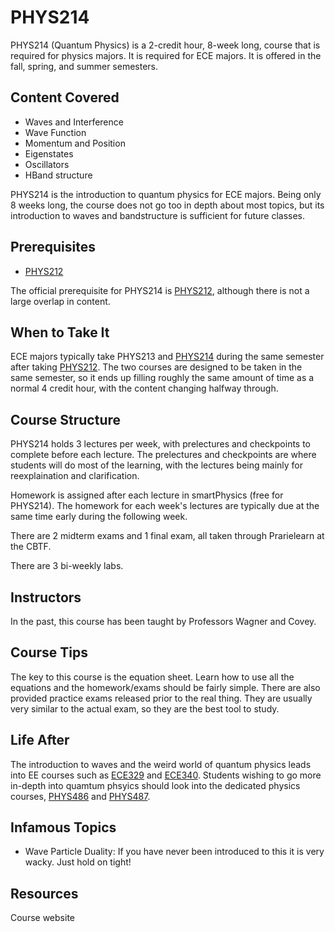 # PHYS214

PHYS214 (Quantum Physics) is a 2-credit hour, 8-week long, course that is required for physics majors. It is required for ECE majors. It is offered in the fall, spring, and summer semesters.

## Content Covered

- Waves and Interference
- Wave Function
- Momentum and Position
- Eigenstates
- Oscillators
- HBand structure
  
PHYS214 is the introduction to quantum physics for ECE majors. Being only 8 weeks long, the course does not go too in depth about most topics, but its introduction to waves and bandstructure is sufficient for future classes.

## Prerequisites

- [PHYS212](PHYS212.md)

The official prerequisite for PHYS214 is [PHYS212](PHYS212.md), although there is not a large overlap in content.

## When to Take It

ECE majors typically take PHYS213 and [PHYS214](PHYS214.md) during the same semester after taking [PHYS212](PHYS212.md). The two courses are designed to be taken in the same semester, so it ends up filling roughly the same amount of time as a normal 4 credit hour, with the content changing halfway through.

## Course Structure

PHYS214 holds 3 lectures per week, with prelectures and checkpoints to complete before each lecture. The prelectures and checkpoints are where students will do most of the learning, with the lectures being mainly for reexplaination and clarification. 

Homework is assigned after each lecture in smartPhysics (free for PHYS214). The homework for each week's lectures are typically due at the same time early during the following week.

There are 2 midterm exams and 1 final exam, all taken through Prarielearn at the CBTF. 

There are 3 bi-weekly labs.

## Instructors

In the past, this course has been taught by Professors Wagner and Covey.

## Course Tips

The key to this course is the equation sheet. Learn how to use all the equations and the homework/exams should be fairly simple. There are also provided practice exams released prior to the real thing. They are usually very similar to the actual exam, so they are the best tool to study.

## Life After

The introduction to waves and the weird world of quantum physics leads into EE courses such as [ECE329](../ECE%20Course%20Offerings/ECE329.md) and [ECE340](../ECE%20Course%20Offerings/ECE340.md). Students wishing to go more in-depth into quamtum phsyics should look into the dedicated physics courses, [PHYS486](PHYS486.md) and [PHYS487](PHYS487.md).

## Infamous Topics

- Wave Particle Duality: If you have never been introduced to this it is very wacky. Just hold on tight!

## Resources

Course website